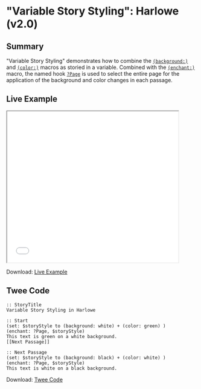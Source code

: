 # "Variable Story Styling": Harlowe (v2.0)

## Summary

"Variable Story Styling" demonstrates how to combine the [`(background:)`](https://twine2.neocities.org/#macro_background) and [`(color:)`](https://twine2.neocities.org/#macro_text-colour) macros as storied in a variable. Combined with the [`(enchant:)`](https://twine2.neocities.org/#macro_enchant) macro, the named hook [`?Page`](https://twine2.neocities.org/#markup_named-hook) is used to select the entire page for the application of the background and color changes in each passage.

## Live Example

<section>
<iframe src="harlowe_storystyling_example.html" height=400 width=90%></iframe>

Download: <a href="harlowe_storystyling_example.html" target="_blank">Live Example</a>
</section>

## Twee Code

```twee
:: StoryTitle
Variable Story Styling in Harlowe

:: Start
(set: $storyStyle to (background: white) + (color: green) )
(enchant: ?Page, $storyStyle)
This text is green on a white background.
[[Next Passage]]

:: Next Passage
(set: $storyStyle to (background: black) + (color: white) )
(enchant: ?Page, $storyStyle)
This text is white on a black background.

```

Download: <a href="harlowe_storystyling_twee.txt" target="_blank">Twee Code</a>
